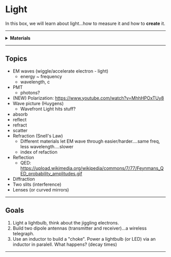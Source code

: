 # Light

In this box, we will learn about light...how to measure it and how to **create** it.

----

<details><summary><b>Materials</b></summary><p>

Contents|Level|Description| # |Data|Link|
:-------|:---:|:----------|:-:|:--:|:--:|
Lightbulb|10|Mini incandescent bulb (6 V)|1|[-D-](_resources/datasheets/lamp_6V.pdf)|[-L-](https://uk.farnell.com/cml-innovative-technologies/3820al/lamp-w-e-axial-t3-8-6v-0-6w/dp/1139454)

</p></details>

----

## Topics
- EM waves (wiggle/accelerate electron - light)
  - energy ~ frequency
  - wavelength, c
- PMT
  - photons?
- (NEW) Polarization: https://www.youtube.com/watch?v=MhhHPOxTUy8
- Wave picture (Huygens)
  - Wavefront
Light hits stuff?
- absorb
- reflect
- refract
- scatter
- Refraction (Snell's Law)
  - Different materials let EM wave through easier/harder....same freq, less wavelength....slower
  - index of refaction
- Reflection
  - QED: https://upload.wikimedia.org/wikipedia/commons/7/77/Feynmans_QED_probability_amplitudes.gif
- Diffraction
- Two slits (interference)
- Lenses (or curved mirrors)

----

## Goals

1. Light a lightbulb, think about the jiggling electrons.
2. Build two dipole antennas (transmitter and receiver)...a wireless telegraph.
3. Use an inductor to build a "choke". Power a lightbulb (or LED) via an inductor in paralell. What happens? (decay times)

----
